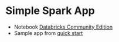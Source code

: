 # Simple Spark App

- Notebook [Databricks Community Edition](https://community.cloud.databricks.com/)
- Sample app from [quick start](https://spark.apache.org/docs/latest/quick-start.html)
